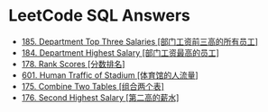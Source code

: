 # LeetCode SQL Answers

- [185. Department Top Three Salaries [部门工资前三高的所有员工]](./answers/185.sql)
- [184. Department Highest Salary [部门工资最高的员工]](./answers/184.sql)
- [178. Rank Scores [分数排名]](./answers/178.sql)
- [601. Human Traffic of Stadium [体育馆的人流量]](./answers/601.sql)
- [175. Combine Two Tables [组合两个表]](./answers/175.sql)
- [176. Second Highest Salary [第二高的薪水]](./answer/176.sql)